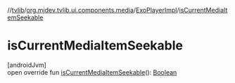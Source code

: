 //[tvlib](../../../index.md)/[org.mjdev.tvlib.ui.components.media](../index.md)/[ExoPlayerImpl](index.md)/[isCurrentMediaItemSeekable](is-current-media-item-seekable.md)

# isCurrentMediaItemSeekable

[androidJvm]\
open override fun [isCurrentMediaItemSeekable](is-current-media-item-seekable.md)(): [Boolean](https://kotlinlang.org/api/latest/jvm/stdlib/kotlin/-boolean/index.html)
